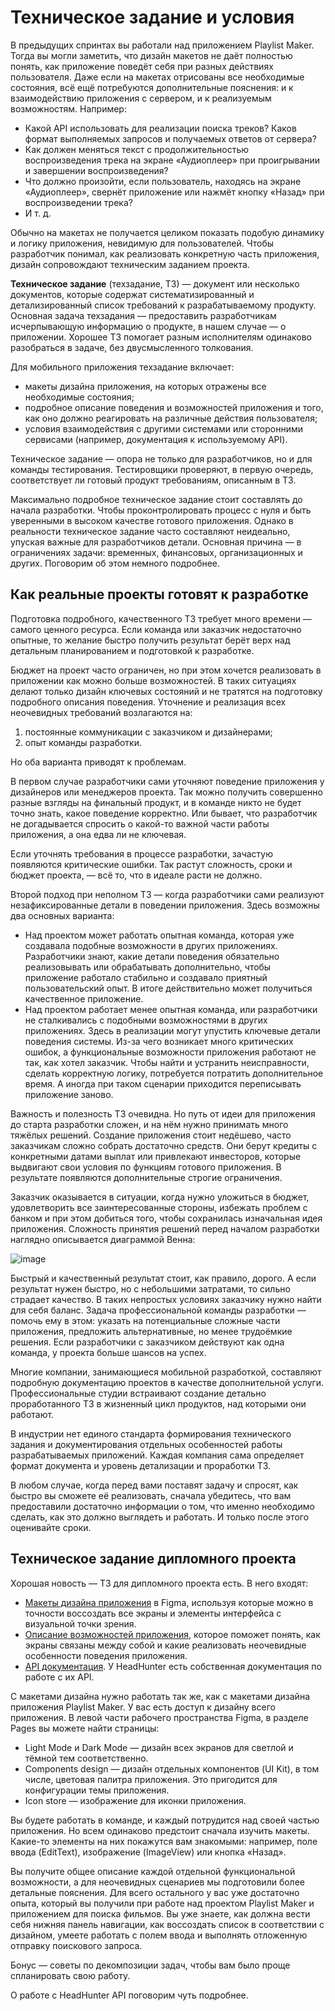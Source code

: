 # Техническое задание и условия

В предыдущих спринтах вы работали над приложением Playlist Maker. Тогда вы могли заметить, что дизайн макетов не даёт полностью понять, как приложение поведёт себя при разных действиях пользователя. Даже если на макетах отрисованы все необходимые состояния, всё ещё потребуются дополнительные пояснения: и к взаимодействию приложения с сервером, и к реализуемым возможностям. Например:

- Какой API использовать для реализации поиска треков? Каков формат выполняемых запросов и получаемых ответов от сервера?
- Как должен меняться текст с продолжительностью воспроизведения трека на экране «Аудиоплеер» при проигрывании и завершении воспроизведения?
- Что должно произойти, если пользователь, находясь на экране «Аудиоплеер», свернёт приложение или нажмёт кнопку «Назад» при воспроизведении трека?
- И т. д.

Обычно на макетах не получается целиком показать подобую динамику и логику приложения, невидимую для пользователей. Чтобы разработчик понимал, как реализовать конкретную часть приложения, дизайн сопровождают техническим заданием проекта.

**Техническое задание** (техзадание, ТЗ) — документ или несколько документов, которые содержат систематизированный и детализированный список требований к разрабатываемому продукту. Основная задача техзадания — предоставить разработчикам исчерпывающую информацию о продукте, в нашем случае — о приложении. Хорошее ТЗ помогает разным исполнителям одинаково разобраться в задаче, без двусмысленного толкования.

Для мобильного приложения техзадание включает: 

- макеты дизайна приложения, на которых отражены все необходимые состояния;
- подробное описание поведения и возможностей приложения и того, как оно должно реагировать на различные действия пользователя;
- условия взаимодействия с другими системами или сторонними сервисами (например, документация к используемому API).

Техническое задание — опора не только для разработчиков, но и для команды тестирования. Тестировщики проверяют, в первую очередь, соответствует ли готовый продукт требованиям, описанным в ТЗ.

Максимально подробное техническое задание стоит составлять до начала разработки. Чтобы проконтролировать процесс с нуля и быть уверенными в высоком качестве готового приложения. 
Однако в реальности техническое задание часто составляют неидеально, упуская важные для разработчиков детали. Основная причина — в ограничениях задачи: временных, финансовых, организационных и других. Поговорим об этом немного подробнее.

## Как реальные проекты готовят к разработке

Подготовка подробного, качественного ТЗ требует много времени — самого ценного ресурса. Если команда или заказчик недостаточно опытные, то желание быстро получить результат берёт верх над детальным планированием и подготовкой к разработке.

Бюджет на проект часто ограничен, но при этом хочется реализовать в приложении как можно больше возможностей. В таких ситуациях делают только дизайн ключевых состояний и не тратятся на подготовку подробного описания поведения. Уточнение и реализация всех неочевидных требований возлагаются на:

1. постоянные коммуникации с заказчиком и дизайнерами;
2. опыт команды разработки.

Но оба варианта приводят к проблемам. 

В первом случае разработчики сами уточняют поведение приложения у дизайнеров или менеджеров проекта. Так можно получить совершенно разные взгляды на финальный продукт, и в команде никто не будет точно знать, какое поведение корректно. Или бывает, что разработчик не догадывается спросить о какой-то важной части работы приложения, а она едва ли не ключевая.

Если уточнять требования в процессе разработки, зачастую появляются критические ошибки. Так растут сложность, сроки и бюджет проекта, — всё то, что в идеале расти не должно.

Второй подход при неполном ТЗ — когда разработчики сами реализуют незафиксированные детали в поведении приложения. Здесь возможны два основных варианта:

- Над проектом может работать опытная команда, которая уже создавала подобные возможности в других приложениях. Разработчики знают, какие детали поведения обязательно реализовывать или обрабатывать дополнительно, чтобы приложение работало стабильно и создавало приятный пользовательский опыт. В итоге действительно может получиться качественное приложение.
- Над проектом работает менее опытная команда, или разработчики не сталкивались с подобными возможностями в других приложениях. Здесь в реализации могут упустить ключевые детали поведения системы. Из-за чего возникает много критических ошибок, а функциональные возможности приложения работают не так, как хотел заказчик. Чтобы найти и устранить неисправности, сделать корректную логику, потребуется потратить дополнительное время. А иногда при таком сценарии приходится переписывать приложение заново.

Важность и полезность ТЗ очевидна. Но путь от идеи для приложения до старта разработки сложен, и на нём нужно принимать много тяжёлых решений. Создание приложения стоит недёшево, часто заказчикам сложно собрать достаточно средств. Они берут кредиты с конкретными датами выплат или привлекают инвесторов, которые выдвигают свои условия по функциям готового приложения. В результате появляются дополнительные строгие ограничения. 

Заказчик оказывается в ситуации, когда нужно уложиться в бюджет, удовлетворить все заинтересованные стороны, избежать проблем с банком и при этом добиться того, чтобы сохранилась изначальная идея приложения. Сложность принятия решений перед началом разработки наглядно описывается диаграммой Венна:


![image](https://pictures.s3.yandex.net:443/resources/pamiatka_zakazchiku_1692201914.png)

Быстрый и качественный результат стоит, как правило, дорого. А если результат нужен быстро, но с небольшими затратами, то сильно страдает качество.
В таких непростых условиях заказчику нужно найти для себя баланс. Задача профессиональной команды разработки — помочь ему в этом: указать на потенциальные сложные части приложения, предложить альтернативные, но менее трудоёмкие решения. Если разработчики с заказчиком действуют как одна команда, у проекта больше шансов на успех.

Многие компании, занимающиеся мобильной разработкой, составляют подробную документацию проектов в качестве дополнительной услуги. Профессиональные студии встраивают создание детально проработанного ТЗ в жизненный цикл продуктов, над которыми они работают.

В индустрии нет единого стандарта формирования технического задания и документирования отдельных особенностей работы разрабатываемых приложений. Каждая компания сама определяет формат документа и уровень детализации и проработки ТЗ.

В любом случае, когда перед вами поставят задачу и спросят, как быстро вы сможете её реализовать, сначала убедитесь, что вам предоставили достаточно информации о том, что именно необходимо сделать, как это должно выглядеть и работать. И только после этого оценивайте сроки.

## Техническое задание дипломного проекта

Хорошая новость — ТЗ для дипломного проекта есть.
В него входят:

- [Макеты дизайна приложения](https://bit.ly/4cofZRb) в Figma, используя которые можно в точности воссоздать все экраны и элементы интерфейса с визуальной точки зрения.
- [Описание возможностей приложения](https://github.com/Yandex-Practicum/practicum-android-diploma/blob/main/README.md), которое поможет понять, как экраны связаны между собой и какие реализовать неочевидные особенности поведения приложения.
- [API документация](https://github.com/hhru/api). У HeadHunter есть собственная документация по работе с их API.

С макетами дизайна нужно работать так же, как с макетами дизайна приложения Playlist Maker. У вас есть доступ к дизайну всего приложения. В левой части рабочего пространства Figma, в разделе Pages вы можете найти страницы:

- Light Mode и Dark Mode — дизайн всех экранов для светлой и тёмной тем соответственно.
- Components design — дизайн отдельных компонентов (UI Kit), в том числе, цветовая палитра приложения. Это пригодится для конфигурации темы приложения.
- Icon store — изображение для иконки приложения.

Вы будете работать в команде, и каждый потрудится над своей частью приложения. Но всем одинаково предстоит сначала изучить макеты. Какие-то элементы на них покажутся вам знакомыми: например, поле ввода (EditText), изображение (ImageView) или кнопка «Назад». 

Вы получите общее описание каждой отдельной функциональной возможности, а для неочевидных сценариев мы подготовили более детальные пояснения. Для всего остального у вас уже достаточно опыта, который вы получили при работе над проектом Playlist Maker и приложением для поиска фильмов. Вы уже знаете, как должна вести себя нижняя панель навигации, как воссоздать список в соответствии с дизайном, умеете работать с полем ввода и выполнять отложенную отправку поискового запроса.

Бонус — советы по декомпозиции задач, чтобы вам было проще спланировать свою работу.

О работе с HeadHunter API поговорим чуть подробнее.
